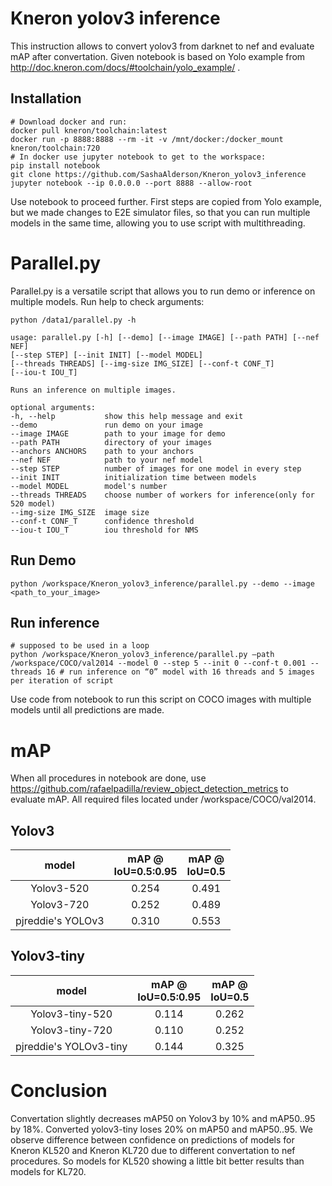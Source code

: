 # Kneron yolov3 inference
This instruction allows to convert yolov3 from darknet to nef and evaluate mAP after convertation. Given notebook is based on Yolo example from http://doc.kneron.com/docs/#toolchain/yolo_example/ .
## Installation
```
# Download docker and run:
docker pull kneron/toolchain:latest
docker run -p 8888:8888 --rm -it -v /mnt/docker:/docker_mount kneron/toolchain:720
# In docker use jupyter notebook to get to the workspace:
pip install notebook
git clone https://github.com/SashaAlderson/Kneron_yolov3_inference
jupyter notebook --ip 0.0.0.0 --port 8888 --allow-root 
```
Use notebook to proceed further. First steps are copied from Yolo example, but we made changes to E2E simulator files, so that you can run multiple models in the same time, allowing you to use script with multithreading.
# Parallel.py
Parallel.py is a versatile script that allows you to run demo or inference on multiple models. 
Run help to check arguments:
```
python /data1/parallel.py -h 

usage: parallel.py [-h] [--demo] [--image IMAGE] [--path PATH] [--nef NEF]
[--step STEP] [--init INIT] [--model MODEL]
[--threads THREADS] [--img-size IMG_SIZE] [--conf-t CONF_T]
[--iou-t IOU_T]

Runs an inference on multiple images.

optional arguments:
-h, --help           show this help message and exit
--demo               run demo on your image
--image IMAGE        path to your image for demo
--path PATH          directory of your images
--anchors ANCHORS    path to your anchors
--nef NEF            path to your nef model
--step STEP          number of images for one model in every step
--init INIT          initialization time between models
--model MODEL        model's number
--threads THREADS    choose number of workers for inference(only for 520 model)
--img-size IMG_SIZE  image size
--conf-t CONF_T      confidence threshold
--iou-t IOU_T        iou threshold for NMS
```
## Run Demo
```
python /workspace/Kneron_yolov3_inference/parallel.py --demo --image <path_to_your_image>
```
## Run inference

```
# supposed to be used in a loop
python /workspace/Kneron_yolov3_inference/parallel.py –path /workspace/COCO/val2014 --model 0 --step 5 --init 0 --conf-t 0.001 --threads 16 # run inference on “0” model with 16 threads and 5 images per iteration of script
```
Use code from notebook to run this script on COCO images with multiple models until all predictions are made.
# mAP
When all procedures in notebook are done, use https://github.com/rafaelpadilla/review_object_detection_metrics  to evaluate mAP. All required files located under /workspace/COCO/val2014.

## Yolov3
|        model      | mAP @<br>IoU=0.5:0.95  |  mAP @<br>IoU=0.5 |  
| :---------------: | :--------------------: | :----------------:|
|   Yolov3-520      | 0.254                  | 0.491             | 
|   Yolov3-720      | 0.252                  | 0.489             | 
| pjreddie's YOLOv3 | 0.310                  | 0.553             |
## Yolov3-tiny
|            model       | mAP @<br>IoU=0.5:0.95  |  mAP @<br>IoU=0.5  |  
| :--------------------: | :--------------------: | :----------------: |
|   Yolov3-tiny-520      | 0.114                  | 0.262              | 
|   Yolov3-tiny-720      | 0.110                  | 0.252              | 
| pjreddie's YOLOv3-tiny | 0.144                  | 0.325              | 
# Conclusion
Convertation slightly decreases mAP50 on Yolov3 by 10% and mAP50..95 by 18%. Converted yolov3-tiny loses 20% on mAP50 and mAP50..95. We observe difference between confidence on predictions of models for Kneron KL520 and Kneron KL720 due to different convertation to nef procedures. So models for KL520 showing a little bit better results than models for KL720.
